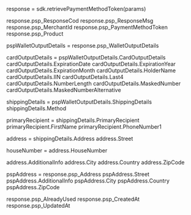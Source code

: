 response = sdk.retrievePaymentMethodToken(params)

response.psp_ResponseCod
response.psp_ResponseMsg
response.psp_MerchantId
response.psp_PaymentMethodToken
response.psp_Product

pspWalletOutputDetails = response.psp_WalletOutputDetails

cardOutputDetails = pspWalletOutputDetails.CardOutputDetails
cardOutputDetails.ExpirationDate
cardOutputDetails.ExpirationYear
cardOutputDetails.ExpirationMonth
cardOutputDetails.HolderName
cardOutputDetails.IIN
cardOutputDetails.Last4
cardOutputDetails.NumberLength
cardOutputDetails.MaskedNumber
cardOutputDetails.MaskedNumberAlternative


shippingDetails = pspWalletOutputDetails.ShippingDetails
shippingDetails.Method

primaryRecipient = shippingDetails.PrimaryRecipient
primaryRecipient.FirstName
primaryRecipient.PhoneNumber1


address = shippingDetails.Address
address.Street

houseNumber = address.HouseNumber

address.AdditionalInfo
address.City
address.Country
address.ZipCode




pspAddress = response.psp_Address
pspAddress.Street
pspAddress.AdditionalInfo
pspAddress.City
pspAddress.Country
pspAddress.ZipCode

response.psp_AlreadyUsed
response.psp_CreatedAt
response.psp_UpdatedAt
